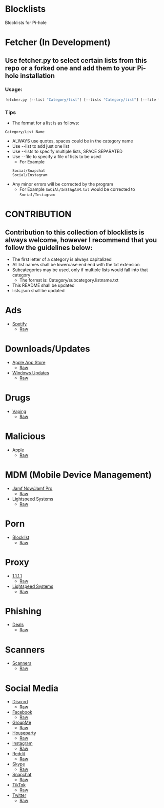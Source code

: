 # Blocklists
Blocklists for Pi-hole

# Fetcher (In Development)
## Use fetcher.py to select certain lists from this repo or a forked one and add them to your Pi-hole installation
### Usage: 
```bash
fetcher.py [--list "Category/list"] [--lists "Category/list"] [--file filename]
```
### Tips
- The format for a list is as follows:
```
Category/List Name
```
- ALWAYS use quotes, spaces could be in the category name
- Use --list to add just one list
- Use --lists to specify multiple lists, SPACE SEPARATED
- Use --file to specify a file of lists to be used
  - For Example 
  ```
  Social/Snapchat
  Social/Instagram
  ```
- Any minor errors will be corrected by the program
  - For Example `SoCiAl/InStAgAaM.txt` would be corrected to `Social/Instagram`
 
# CONTRIBUTION
## Contribution to this collection of blocklists is always welcome, however I recommend that you follow the guidelines below:
- The first letter of a category is always capitalized
- All list names shall be lowercase end end with the txt extension
- Subcategories may be used, only if multiple lists would fall into that category
  - The format is: Category/subcategory.listname.txt
- This README shall be updated
- lists.json shall be updated

# Ads
- [Spotify](Ads/spotify.txt)
  - [Raw](https://raw.githubusercontent.com/jaykepeters/Blocklists/master/Ads/spotify.txt)
  
# Downloads/Updates
- [Apple App Store](Downloads/appstore.txt)
  - [Raw](https://raw.githubusercontent.com/jaykepeters/Blocklists/master/Downloads/appstore.txt)
- [Windows Updates](Downloads/updates.windows.txt)
  - [Raw](https://raw.githubusercontent.com/jaykepeters/Blocklists/master/Downloads/updates.windows.txt)
  
# Drugs
- [Vaping](Drugs/vaping.txt)
  - [Raw](https://raw.githubusercontent.com/jaykepeters/Blocklists/master/Drugs/vaping.txt)
  
# Malicious
- [Apple](Malicious/apple.txt)
  - [Raw](https://raw.githubusercontent.com/jaykepeters/Blocklists/master/Malicious/apple.txt)
  
# MDM (Mobile Device Management)
- [Jamf Now/Jamf Pro](MDM/jamf.txt)
  - [Raw](https://raw.githubusercontent.com/jaykepeters/Blocklists/master/MDM/jamf.txt)
- [Lightspeed Systems](MDM/lightspeed.txt)
  - [Raw](https://raw.githubusercontent.com/jaykepeters/Blocklists/master/MDM/lightspeed.txt)
  
# Porn
- [Blocklist](Porn/porn.txt)
  - [Raw](https://raw.githubusercontent.com/jaykepeters/Blocklists/master/Porn/porn.txt)
  
# Proxy
- [1.1.1.1](Proxy/1.1.1.1.txt)
  - [Raw](https://raw.githubusercontent.com/jaykepeters/Blocklists/master/Proxy/1.1.1.1.txt)
- [Lightspeed Systems](Proxy/lightspeed.txt)
  - [Raw](https://raw.githubusercontent.com/jaykepeters/Blocklists/master/Proxy/lightspeed.txt)
  
# Phishing
- [Deals](Phishing/deals.txt)
  - [Raw](https://raw.githubusercontent.com/jaykepeters/Blocklists/master/Phishing/deals.txt)
  
# Scanners
- [Scanners](https://github.com/jaykepeters/Blocklists/blob/master/Scanners/scanners.txt)
  - [Raw](https://raw.githubusercontent.com/jaykepeters/Blocklists/master/Scanners/scanners.txt)

# Social Media
- [Discord](Social/discord.txt)
  - [Raw](https://raw.githubusercontent.com/jaykepeters/Blocklists/master/Social/discord.txt)
- [Facebook](Social/facebook.txt)
  - [Raw](https://raw.githubusercontent.com/jaykepeters/Blocklists/master/Social/facebook.txt)
- [GroupMe](Social/groupme.txt)
  - [Raw](https://raw.githubusercontent.com/jaykepeters/Blocklists/master/Social/groupme.txt)
- [Houseparty](Social/houseparty.txt)
  - [Raw](https://raw.githubusercontent.com/jaykepeters/Blocklists/master/Social/houseparty.txt)
- [Instagram](Social/instagram.txt)
  - [Raw](https://raw.githubusercontent.com/jaykepeters/Blocklists/master/Social/instagram.txt)
- [Reddit](Social/reddit.txt)
  - [Raw](https://raw.githubusercontent.com/jaykepeters/Blocklists/master/Social/reddit.txt)
- [Skype](Social/skype.txt)
  - [Raw](https://raw.githubusercontent.com/jaykepeters/Blocklists/master/Social/skype.txt)
- [Snapchat](Social/snapchat.txt)
  - [Raw](https://raw.githubusercontent.com/jaykepeters/Blocklists/master/Social/snapchat.txt)
- [TikTok](Social/tiktok.txt)
  - [Raw](https://raw.githubusercontent.com/jaykepeters/Blocklists/master/Social/tiktok.txt)
- [Twitter](Social/twitter.txt)
  - [Raw](https://raw.githubusercontent.com/jaykepeters/Blocklists/master/Social/twitter.txt)
